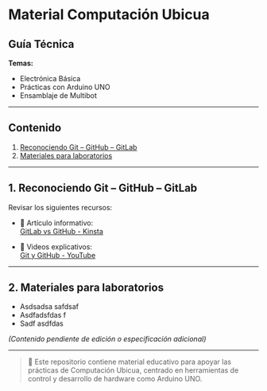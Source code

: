 # Material Computación Ubicua

## Guía Técnica

**Temas:**
- Electrónica Básica  
- Prácticas con Arduino UNO  
- Ensamblaje de Multibot

---

## Contenido

1. [Reconociendo Git – GitHub – GitLab](#1-reconociendo-git--github--gitlab)  
2. [Materiales para laboratorios](#2-materiales-para-laboratorios)

---

## 1. Reconociendo Git – GitHub – GitLab

Revisar los siguientes recursos:

- 📄 Artículo informativo:  
  [GitLab vs GitHub - Kinsta](https://kinsta.com/es/blog/gitlab-vs-github/)

- 🎥 Videos explicativos:  
  [Git y GitHub - YouTube](https://www.youtube.com/watch?v=Z6VM-Gp3OGw&list=PL-gX0xg7VLB-1O02yLPCBsPUZyV_c9Owg)

---

## 2. Materiales para laboratorios

- Asdsadsa safdsaf  
- Asdfadsfdas f  
- Sadf asdfdas  

*(Contenido pendiente de edición o especificación adicional)*

---

> 📌 Este repositorio contiene material educativo para apoyar las prácticas de Computación Ubicua, centrado en herramientas de control y desarrollo de hardware como Arduino UNO.
